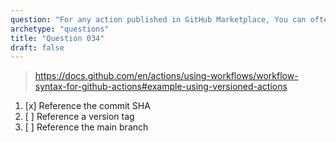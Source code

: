 ```yaml
---
question: "For any action published in GitHub Marketplace, You can often use it in multiple versions, which approach is the most stable and secure?"
archetype: "questions"
title: "Question 034"
draft: false
---
```



> https://docs.github.com/en/actions/using-workflows/workflow-syntax-for-github-actions#example-using-versioned-actions

1. [x] Reference the commit SHA
1. [ ] Reference a version tag
1. [ ] Reference the main branch
